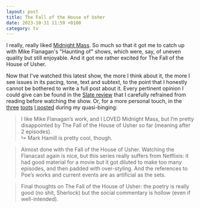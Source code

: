 ```yaml
---
layout: post
title: The Fall of the House of Usher
date: 2023-10-31 11:59 +0100
category: tv
---
```


I really, really liked [Midnight Mass](https://www.imdb.com/title/tt10574558/). So much so that it got me to 
catch up with Mike Flanagan's "Haunting of" shows, which were, say, of uneven quality but still enjoyable. And 
it got me rather excited for The Fall of the House of Usher.

Now that I've watched this latest show, the more I think about it, the more I see issues in its pacing, tone, text and 
subtext, to the point that I honestly cannot be bothered to write a full post about it. Every pertinent opinion 
I could give can be found in the [Slate review](https://slate.com/culture/2023/10/the-fall-of-the-house-of-usher-netflix-mike-flanagan-edgar-allan-poe-adaptation.html) that 
I carefully refrained from reading before watching the show. Or, for a more personal touch, in the [three](https://ruby.social/@r3trofitted/111319120972931721) 
[toots](https://ruby.social/@r3trofitted/111323798762943647) [I posted](https://ruby.social/@r3trofitted/111324521630572845) 
during my quasi-binging:

> I like Mike Flanagan’s work, and I LOVED Midnight Mass, but I’m pretty disappointed by The Fall of the House of Usher 
> so far (meaning after 2 episodes).  
> ↳ Mark Hamill is pretty cool, though.

> Almost done with the Fall of the House of Usher. Watching the Flanacast again is nice, but this series really suffers 
> from Netflixis: it had good material for a movie but it got diluted to make too many episodes, and then padded with 
> over-styling. And the references to Poe’s works and current events are as artificial as the sets.

> Final thoughts on The Fall of the House of Usher: the poetry is really good (no shit, Sherlock) but the social 
> commentary is hollow (even if well-intended).

